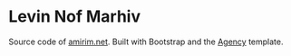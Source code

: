 # Levin Nof Marhiv
Source code of [amirim.net](http://amirim.net). Built with Bootstrap and the [Agency](http://startbootstrap.com/template-overviews/agency/) template.